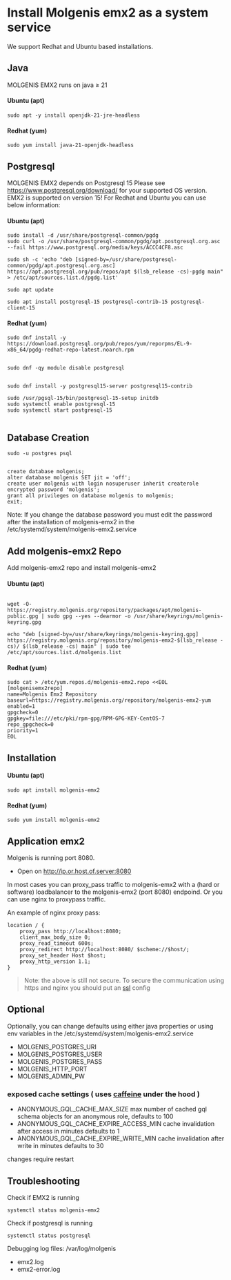 
# Install Molgenis emx2 as a system service 
We support Redhat and Ubuntu based installations.


## Java 

MOLGENIS EMX2 runs on java ≥ 21
<!-- tabs:start -->

#### **Ubuntu (apt)**
```console
sudo apt -y install openjdk-21-jre-headless
```

#### **Redhat (yum)**

```console
sudo yum install java-21-openjdk-headless

```
<!-- tabs:end -->


## Postgresql 


MOLGENIS EMX2 depends on Postgresql 15
Please see https://www.postgresql.org/download/ for your supported OS version. EMX2 is supported on version 15! 
For Redhat and Ubuntu you can use below information:


<!-- tabs:start -->

#### **Ubuntu (apt)**
```console
sudo install -d /usr/share/postgresql-common/pgdg
sudo curl -o /usr/share/postgresql-common/pgdg/apt.postgresql.org.asc --fail https://www.postgresql.org/media/keys/ACCC4CF8.asc

sudo sh -c 'echo "deb [signed-by=/usr/share/postgresql-common/pgdg/apt.postgresql.org.asc] https://apt.postgresql.org/pub/repos/apt $(lsb_release -cs)-pgdg main" > /etc/apt/sources.list.d/pgdg.list'

sudo apt update

sudo apt install postgresql-15 postgresql-contrib-15 postgresql-client-15 

```

#### **Redhat (yum)**

```console
sudo dnf install -y https://download.postgresql.org/pub/repos/yum/reporpms/EL-9-x86_64/pgdg-redhat-repo-latest.noarch.rpm


sudo dnf -qy module disable postgresql


sudo dnf install -y postgresql15-server postgresql15-contrib

sudo /usr/pgsql-15/bin/postgresql-15-setup initdb
sudo systemctl enable postgresql-15
sudo systemctl start postgresql-15


```
<!-- tabs:end -->



## Database Creation 

```console
sudo -u postgres psql
```


```console

create database molgenis;
alter database molgenis SET jit = 'off';
create user molgenis with login nosuperuser inherit createrole encrypted password 'molgenis';
grant all privileges on database molgenis to molgenis;
exit;

```
Note: 
If you change the database password you must edit the password after the installation of molgenis-emx2 in the /etc/systemd/system/molgenis-emx2.service





## Add molgenis-emx2 Repo


Add molgenis-emx2 repo and install molgenis-emx2
<!-- tabs:start -->

#### **Ubuntu (apt)**
```console

wget -O- https://registry.molgenis.org/repository/packages/apt/molgenis-public.gpg | sudo gpg --yes --dearmor -o /usr/share/keyrings/molgenis-keyring.gpg

echo "deb [signed-by=/usr/share/keyrings/molgenis-keyring.gpg] https://registry.molgenis.org/repository/molgenis-emx2-$(lsb_release -cs)/ $(lsb_release -cs) main" | sudo tee /etc/apt/sources.list.d/molgenis.list

```

#### **Redhat (yum)**

```console
sudo cat > /etc/yum.repos.d/molgenis-emx2.repo <<EOL
[molgenisemx2repo]
name=Molgenis Emx2 Repository
baseurl=https://registry.molgenis.org/repository/molgenis-emx2-yum
enabled=1
gpgcheck=0
gpgkey=file:///etc/pki/rpm-gpg/RPM-GPG-KEY-CentOS-7
repo_gpgcheck=0
priority=1
EOL

```
<!-- tabs:end -->

## Installation


<!-- tabs:start -->

#### **Ubuntu (apt)**
```console
sudo apt install molgenis-emx2 
```

#### **Redhat (yum)**

```console
sudo yum install molgenis-emx2 

```
<!-- tabs:end -->




## Application emx2 

Molgenis is running port 8080. 
* Open on http://ip.or.host.of.server:8080

In most cases you can proxy_pass traffic to molgenis-emx2 with a (hard or software) loadbalancer to the molgenis-emx2 (port 8080) endpoind.
Or you can use nginx to proxypass traffic.

An example of nginx proxy pass:

```nginx
location / {
    proxy_pass http://localhost:8080;
    client_max_body_size 0;
    proxy_read_timeout 600s;
    proxy_redirect http://localhost:8080/ $scheme://$host/;
    proxy_set_header Host $host;
    proxy_http_version 1.1;
}
```

> Note: the above is still not secure. To secure the communication using https and nginx you should put an [ssl](https://www.thesslstore.com/knowledgebase/ssl-install/nginx-ssl-installation/) config 


## Optional
Optionally, you can change defaults using either java properties or using env variables in the /etc/systemd/system/molgenis-emx2.service 

* MOLGENIS_POSTGRES_URI
* MOLGENIS_POSTGRES_USER
* MOLGENIS_POSTGRES_PASS
* MOLGENIS_HTTP_PORT
* MOLGENIS_ADMIN_PW

### exposed cache settings ( uses [caffeine](https://github.com/ben-manes/caffeine/blob/master/README.md) under the hood )
* ANONYMOUS_GQL_CACHE_MAX_SIZE
max number of cached gql schema objects for an anonymous role, defaults to 100
* ANONYMOUS_GQL_CACHE_EXPIRE_ACCESS_MIN 
cache invalidation after access in minutes defaults to 1
* ANONYMOUS_GQL_CACHE_EXPIRE_WRITE_MIN 
cache invalidation after write in minutes defaults to 30

changes require restart



## Troubleshooting

Check if EMX2 is running

```console
systemctl status molgenis-emx2
```


Check if postgresql is running

```console
systemctl status postgresql
```

Debugging log files:
/var/log/molgenis
 * emx2.log
 * emx2-error.log

